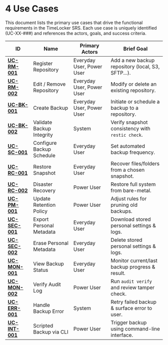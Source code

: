 # 4 Use Cases

This document lists the primary use cases that drive the functional requirements in the TimeLocker SRS. Each use case is uniquely identified (UC-XX-###) and references the actors, goals, and success criteria.

| ID                              | Name                      | Primary Actors            | Brief Goal                                       |
|---------------------------------|---------------------------|---------------------------|--------------------------------------------------|
| **[UC-RM-001](UC-RM-001.md)**   | Register Repository       | Everyday User, Power User | Add a new backup repository (local, S3, SFTP...).  |
| **[UC-RM-002](UC-RM-002.md)**   | Edit / Remove Repository  | Everyday User, Power User | Modify or delete an existing repository.         |
| **[UC-BK-001](UC-BK-001.md)**   | Create Backup             | Everyday User, Power User | Initiate or schedule a backup to a repository.   |
| **[UC-BK-002](UC-BK-002.md)**   | Validate Backup Integrity | System                    | Verify snapshot consistency with `restic check`. |
| **[UC-SC-001](UC-SC-001.md)**   | Configure Backup Schedule | Everyday User             | Set automated backup frequency.                  |
| **[UC-RC-001](UC-RC-001.md)**   | Restore Snapshot          | Everyday User             | Recover files/folders from a chosen snapshot.    |
| **[UC-RC-002](UC-RC-002.md)**   | Disaster Recovery         | Power User                | Restore full system from bare-metal.             |
| **[UC-PM-001](UC-PM-001.md)**   | Update Retention Policy   | Power User                | Adjust rules for pruning old backups.            |
| **[UC-SEC-001](UC-SEC-001.md)** | Export Personal Metadata  | Everyday User             | Download stored personal settings & logs.        |
| **[UC-SEC-002](UC-SEC-002.md)** | Erase Personal Metadata   | Everyday User             | Delete stored personal settings & logs.          |
| **[UC-MON-001](UC-MON-001.md)** | View Backup Status        | Everyday User             | Monitor current/last backup progress & result.   |
| **[UC-MON-002](UC-MON-002.md)** | Verify Audit Log          | Power User                | Run `audit verify` and review tamper check.      |
| **[UC-ERR-001](UC-ERR-001.md)** | Handle Backup Error       | System                    | Retry failed backup & surface error to user.     |
| **[UC-INT-001](UC-INT-001.md)** | Scripted Backup via CLI   | Power User                | Trigger backup using command-line interface.     |